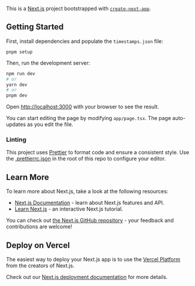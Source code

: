 This is a [Next.js](https://nextjs.org) project bootstrapped with
[`create-next-app`](https://github.com/vercel/next.js/tree/canary/packages/create-next-app).

## Getting Started

First, install dependencies and populate the `timestamps.json` file:

```
pnpm setup
```

Then, run the development server:

```bash
npm run dev
# or
yarn dev
# or
pnpm dev
```

Open [http://localhost:3000](http://localhost:3000) with your browser to see the
result.

You can start editing the page by modifying `app/page.tsx`. The page
auto-updates as you edit the file.

### Linting

This project uses [Prettier](https://prettier.io/) to format code and ensure a
consistent style. Use the [.prettierrc.json](../.prettierrc.json) in the root of
this repo to configure your editor.

## Learn More

To learn more about Next.js, take a look at the following resources:

- [Next.js Documentation](https://nextjs.org/docs) - learn about Next.js
  features and API.
- [Learn Next.js](https://nextjs.org/learn) - an interactive Next.js tutorial.

You can check out
[the Next.js GitHub repository](https://github.com/vercel/next.js) - your
feedback and contributions are welcome!

## Deploy on Vercel

The easiest way to deploy your Next.js app is to use the
[Vercel Platform](https://vercel.com/new?utm_medium=default-template&filter=next.js&utm_source=create-next-app&utm_campaign=create-next-app-readme)
from the creators of Next.js.

Check out our
[Next.js deployment documentation](https://nextjs.org/docs/deployment) for more
details.
